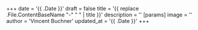 +++
date = '{{ .Date }}'
draft = false
title = '{{ replace .File.ContentBaseName "-" " " | title }}'
description = ''
[params]
    image = ''
    author = 'Vincent Buchner'
    updated_at = '{{ .Date }}'
+++